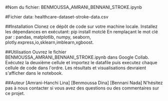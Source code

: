 
#Nom du fichier:
BENMOUSSA_AMRANI_BENNANI_STROKE.ipynb 

#Fichier data: 
healthcare-dataset-stroke-data.csv

##Installation
Clonez ce dépôt de code sur votre machine locale.
Installez les dépendances en exécutant:
pip install motclé
En remplaçant le mot clé par : pandas, matplotlib, numpy, seaborn, plotly.express,io,sklearn,imblearn,xgboost.


##Utilisation
Ouvrez le fichier BENMOUSSA_AMRANI_BENNANI_STROKE.ipynb  dans Google Collab.
Exécutez la deuxième cellule et importez le datafile puis executez chaque cellule de code dans l'ordre.
Les résultats et visualisations devraient s'afficher dans le notebook.

##Auteur
[Amrani-Hanchi Lina]
[Benmoussa Dina]
[Bennani Nada]
N'hésitez pas à nous contacter si vous avez des questions ou des commentaires sur ce projet.



